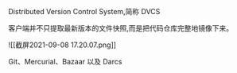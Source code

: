 Distributed Version Control System,简称 DVCS

客户端并不只提取最新版本的文件快照,而是把代码仓库完整地镜像下来。

![[截屏2021-09-08 17.20.07.png]]

Git、Mercurial、Bazaar 以及 Darcs